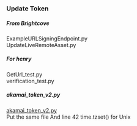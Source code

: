 ### Update Token  ###  
##### From Brightcove #####  
ExampleURLSigningEndpoint.py  
UpdateLiveRemoteAsset.py  
  
##### For henry #####  
GetUrl_test.py  
verification_test.py  

##### akamai_token_v2.py #####  
[akamai_token_v2.py](https://github.com/mozilla/airmozilla/blob/master/airmozilla/base/akamai_token_v2.py)  
Put the same file
And line 42 time.tzset() for Unix
